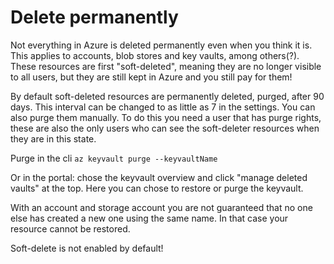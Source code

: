 
# Delete permanently

Not everything in Azure is deleted permanently even when you think it is. This applies to accounts, blob stores and key vaults, among others(?).\
These resources are first "soft-deleted", meaning they are no longer visible to all users, but they are still kept in Azure and you still pay for them!

By default soft-deleted resources are permanently deleted, purged, after 90 days. This interval can be changed to as little as 7 in the settings. You can also purge them manually. To do this you need a user that has purge rights, these are also the only users who can see the soft-deleter resources when they are in this state.

Purge in the cli
```az keyvault purge --keyvaultName```

Or in the portal: chose the keyvault overview and click "manage deleted vaults" at the top. Here you can chose to restore or purge the keyvault.

With an account and storage account you are not guaranteed that no one else has created a new one using the same name. In that case your resource cannot be restored.

Soft-delete is not enabled by default!